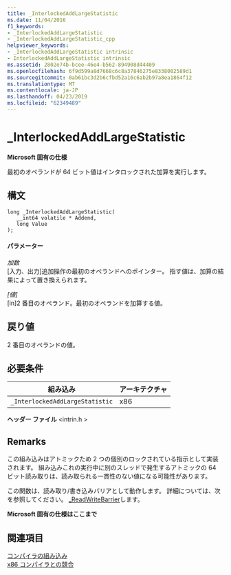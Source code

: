 ```yaml
---
title: _InterlockedAddLargeStatistic
ms.date: 11/04/2016
f1_keywords:
- _InterlockedAddLargeStatistic
- _InterlockedAddLargeStatistic_cpp
helpviewer_keywords:
- _InterlockedAddLargeStatistic intrinsic
- InterlockedAddLargeStatistic intrinsic
ms.assetid: 2802e74b-bcee-46e4-b562-894908d44409
ms.openlocfilehash: 6f9d599a8d7668c6c8a37846275e8338002589d1
ms.sourcegitcommit: 0ab61bc3d2b6cfbd52a16c6ab2b97a8ea1864f12
ms.translationtype: MT
ms.contentlocale: ja-JP
ms.lasthandoff: 04/23/2019
ms.locfileid: "62349489"
---
```

# <a name="interlockedaddlargestatistic"></a>_InterlockedAddLargeStatistic

**Microsoft 固有の仕様**

最初のオペランドが 64 ビット値はインタロックされた加算を実行します。

## <a name="syntax"></a>構文

```
long _InterlockedAddLargeStatistic(
   __int64 volatile * Addend,
   long Value
);
```

#### <a name="parameters"></a>パラメーター

*加数*<br/>
[入力、出力]追加操作の最初のオペランドへのポインター。 指す値は、加算の結果によって置き換えられます。

*[値]*<br/>
[in]2 番目のオペランド。最初のオペランドを加算する値。

## <a name="return-value"></a>戻り値

2 番目のオペランドの値。

## <a name="requirements"></a>必要条件

|組み込み|アーキテクチャ|
|---------------|------------------|
|`_InterlockedAddLargeStatistic`|x86|

**ヘッダー ファイル** \<intrin.h >

## <a name="remarks"></a>Remarks

この組み込みはアトミックため 2 つの個別のロックされている指示として実装されます。 組み込みこれの実行中に別のスレッドで発生するアトミックの 64 ビット読み取りは、読み取られる一貫性のない値になる可能性があります。

この関数は、読み取り/書き込みバリアとして動作します。 詳細については、次を参照してください。 [_ReadWriteBarrier](../intrinsics/readwritebarrier.md)します。

**Microsoft 固有の仕様はここまで**

## <a name="see-also"></a>関連項目

[コンパイラの組み込み](../intrinsics/compiler-intrinsics.md)<br/>
[x86 コンパイラとの競合](../build/x64-software-conventions.md#conflicts-with-the-x86-compiler)